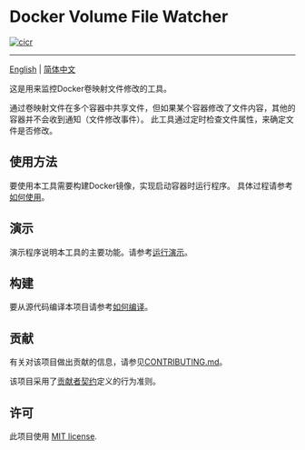 # Docker Volume File Watcher

[![cicr](https://github.com/Gsonovb/DockerVolumeFileWatcher/actions/workflows/build-ci-cr.yml/badge.svg)](https://github.com/Gsonovb/DockerVolumeFileWatcher/actions/workflows/build-ci-cr.yml)

---

[English](README.md) | [简体中文](README.zh-cn.md)



这是用来监控Docker卷映射文件修改的工具。

通过卷映射文件在多个容器中共享文件，但如果某个容器修改了文件内容，其他的容器并不会收到通知（文件修改事件）。
此工具通过定时检查文件属性，来确定文件是否修改。

## 使用方法

要使用本工具需要构建Docker镜像，实现启动容器时运行程序。
具体过程请参考[如何使用](./docs/zh-cn/howtouse.md)。


## 演示

演示程序说明本工具的主要功能。请参考[运行演示](./docs/zh-cn/demo.md)。

## 构建

要从源代码编译本项目请参考[如何编译](./docs/zh-cn/howtobuild.md)。

## 贡献

有关对该项目做出贡献的信息，请参见[CONTRIBUTING.md](CONTRIBUTING.zh-cn.md)。

该项目采用了[贡献者契约](http://contributor-covenant.org/)定义的行为准则。


## 许可

此项目使用 [MIT license](LICENSE).

